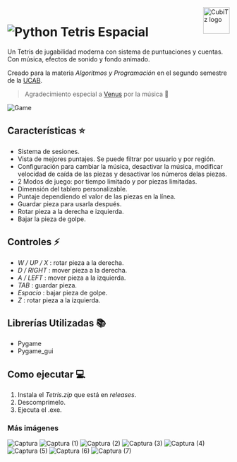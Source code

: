 <a>
    <img src="https://github.com/CubiTz-cube/Juego-de-la-vida/assets/144462396/f4fda149-fd6a-4add-87db-b429fc97121c" alt="CubiTz logo" title="CubiTz" align="right" height="60" />
</a>

# ![Python](https://img.shields.io/badge/Python-14354C?style=for-the-badge&logo=python&logoColor=white) Tetris Espacial
Un Tetris de jugabilidad moderna con sistema de puntuaciones y cuentas. Con música, efectos de sonido y fondo animado.

Creado para la materia *Algoritmos y Programación* en el segundo semestre de la [UCAB](https://www.ucab.edu.ve/).

> Agradecimiento especial a [Venus](https://www.youtube.com/@venus77752) por la música 🎵

![Game](https://github.com/CubiTz-cube/T-84/assets/144462396/0b5d17db-02c7-4ec5-a0b9-1defaed1b41d)

## Características ⭐
- Sistema de sesiones.
- Vista de mejores puntajes. Se puede filtrar por usuario y por región.
- Configuración para cambiar la música, desactivar la música, modificar velocidad de caída de las piezas y desactivar los números delas piezas.
- 2 Modos de juego: por tiempo limitado y por piezas limitadas.
- Dimensión del tablero personalizable.
- Puntaje dependiendo el valor de las piezas en la línea.
- Guardar pieza para usarla después.
- Rotar pieza a la derecha e izquierda.
- Bajar la pieza de golpe.
## Controles ⚡
- *W / UP / X* : rotar pieza a la derecha.
- *D / RIGHT* : mover pieza a la derecha.
- *A / LEFT* : mover pieza a la izquierda.
- *TAB* : guardar pieza.
- *Espacio* : bajar pieza de golpe.
- *Z* : rotar pieza a la izquierda.
## Librerías Utilizadas 📚
- Pygame
- Pygame_gui

## Como ejecutar 💻
1. Instala el *Tetris.zip* que está en *releases*.
2. Descomprimelo.
3. Ejecuta el .exe.

### Más imágenes
![Captura](https://github.com/CubiTz-cube/T-84/assets/144462396/0cdc0f96-4e5c-4d1b-b51d-eca59b6b7335)
![Captura (1)](https://github.com/CubiTz-cube/T-84/assets/144462396/1719c72f-13f7-419d-83da-dde9f0a45cd8)
![Captura (2)](https://github.com/CubiTz-cube/T-84/assets/144462396/9b155b43-8f45-4f63-867d-e9a45511ec12)
![Captura (3)](https://github.com/CubiTz-cube/T-84/assets/144462396/2202dd72-817c-426b-8a0d-53a1a47b19a0)
![Captura (4)](https://github.com/CubiTz-cube/T-84/assets/144462396/32964115-68a0-49d8-a69b-fc64b70d653d)
![Captura (5)](https://github.com/CubiTz-cube/T-84/assets/144462396/aa18b374-1bfd-4877-9a1a-334db15ae2c5)
![Captura (6)](https://github.com/CubiTz-cube/T-84/assets/144462396/f55d451f-1634-4e2a-afe9-a4d9df2a5585)
![Captura (7)](https://github.com/CubiTz-cube/T-84/assets/144462396/58b6bc7d-3431-419a-aeb8-6631a48928ec)
